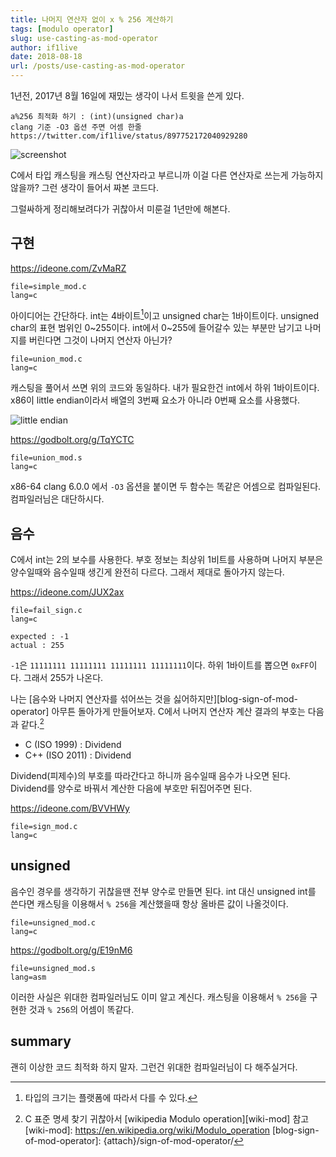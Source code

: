```yaml
---
title: 나머지 연산자 없이 x % 256 계산하기
tags: [modulo operator]
slug: use-casting-as-mod-operator
author: if1live
date: 2018-08-18
url: /posts/use-casting-as-mod-operator
---
```


1년전, 2017년 8월 16일에 재밌는 생각이 나서 트윗을 쓴게 있다.

```
a%256 최적화 하기 : (int)(unsigned char)a
clang 기준 -O3 옵션 주면 어셈 한줄
https://twitter.com/if1live/status/897752172040929280
```

![screenshot]({attach}/use-casting-as-mod-operator/DHV00dfUwAAd-VR.jpg)

C에서 타입 캐스팅을 캐스팅 연산자라고 부르니까 이걸 다른 연산자로 쓰는게 가능하지 않을까?
그런 생각이 들어서 짜본 코드다.

그럴싸하게 정리해보려다가 귀찮아서 미룬걸 1년만에 해본다.

## 구현
https://ideone.com/ZvMaRZ

~~~maya:view
file=simple_mod.c
lang=c
~~~

아이디어는 간단하다.
int는 4바이트[^1]이고 unsigned char는 1바이트이다.
unsigned char의 표현 범위인 0~255이다.
int에서 0~255에 들어갈수 있는 부분만 남기고 나머지를 버린다면 그것이 나머지 연산자 아닌가?

~~~maya:view
file=union_mod.c
lang=c
~~~

캐스팅을 풀어서 쓰면 위의 코드와 동일하다.
내가 필요한건 int에서 하위 1바이트이다.
x86이 little endian이라서 배열의 3번째 요소가 아니라 0번째 요소를 사용했다.

![little endian]({attach}/use-casting-as-mod-operator/280px-Little-Endian.svg.png)


https://godbolt.org/g/TqYCTC

~~~maya:view
file=union_mod.s
lang=c
~~~

x86-64 clang 6.0.0 에서 `-O3` 옵션을 붙이면 두 함수는 똑같은 어셈으로 컴파일된다.
컴파일러님은 대단하시다.

## 음수

C에서 int는 2의 보수를 사용한다.
부호 정보는 최상위 1비트를 사용하며 나머지 부분은 양수일때와 음수일때 생긴게 완전히 다르다.
그래서 제대로 돌아가지 않는다.

https://ideone.com/JUX2ax

~~~maya:view
file=fail_sign.c
lang=c
~~~

```
expected : -1
actual : 255
```

`-1`은 `11111111 11111111 11111111 11111111`이다.
하위 1바이트를 뽑으면 `0xFF`이다. 그래서 255가 나온다.

나는 [음수와 나머지 연산자를 섞어쓰는 것을 싫어하지만][blog-sign-of-mod-operator] 아무튼 돌아가게 만들어보자.
C에서 나머지 연산자 계산 결과의 부호는 다음과 같다.[^2]

* C (ISO 1999) : Dividend
* C++ (ISO 2011) : Dividend

Dividend(피제수)의 부호를 따라간다고 하니까 음수일때 음수가 나오면 된다.
Dividend를 양수로 바꿔서 계산한 다음에 부호만 뒤집어주면 된다.

https://ideone.com/BVVHWy

~~~maya:view
file=sign_mod.c
lang=c
~~~

## unsigned

음수인 경우를 생각하기 귀찮을땐 전부 양수로 만들면 된다.
int 대신 unsigned int를 쓴다면 캐스팅을 이용해서 `% 256`을 계산했을때 항상 올바른 값이 나올것이다.

~~~maya:view
file=unsigned_mod.c
lang=c
~~~

https://godbolt.org/g/E19nM6

~~~maya:view
file=unsigned_mod.s
lang=asm
~~~

이러한 사실은 위대한 컴파일러님도 이미 알고 계신다.
캐스팅을 이용해서 `% 256`을 구현한 것과 `% 256`의 어셈이 똑같다.

## summary

괜히 이상한 코드 최적화 하지 말자.
그런건 위대한 컴파일러님이 다 해주실거다.


[^1]: 타입의 크기는 플랫폼에 따라서 다를 수 있다.
[^2]: C 표준 명세 찾기 귀찮아서 [wikipedia Modulo operation][wiki-mod] 참고
[wiki-mod]: https://en.wikipedia.org/wiki/Modulo_operation
[blog-sign-of-mod-operator]: {attach}/sign-of-mod-operator/
